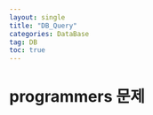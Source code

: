 ```yaml
---
layout: single
title: "DB_Query"
categories: DataBase
tag: DB
toc: true
--- 
```


# programmers 문제




